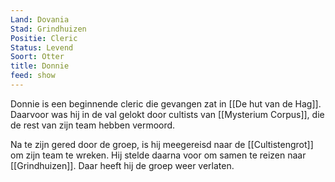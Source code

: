 ```yaml
---
Land: Dovania
Stad: Grindhuizen
Positie: Cleric
Status: Levend
Soort: Otter
title: Donnie
feed: show
---
```

Donnie is een beginnende cleric die gevangen zat in [[De hut van de Hag]]. Daarvoor was hij in de val gelokt door cultists van [[Mysterium Corpus]], die de rest van zijn team hebben vermoord.

Na te zijn gered door de groep, is hij meegereisd naar de [[Cultistengrot]] om zijn team te wreken. Hij stelde daarna voor om samen te reizen naar [[Grindhuizen]]. Daar heeft hij de groep weer verlaten.